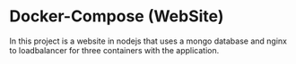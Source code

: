 # Docker-Compose (WebSite)

In this project is a website in nodejs that uses a mongo database and nginx to loadbalancer for three containers with the application.